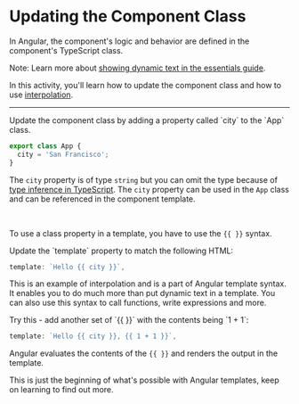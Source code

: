 # Updating the Component Class

In Angular, the component's logic and behavior are defined in the component's TypeScript class.

Note: Learn more about [showing dynamic text in the essentials guide](/essentials/templates#showing-dynamic-text).

In this activity, you'll learn how to update the component class and how to use [interpolation](/guide/templates/binding#render-dynamic-text-with-text-interpolation).

<hr />

<docs-workflow>

<docs-step title="Add a property called `city`">
Update the component class by adding a property called `city` to the `App` class.

```ts
export class App {
  city = 'San Francisco';
}
```

The `city` property is of type `string` but you can omit the type because of [type inference in TypeScript](https://www.typescriptlang.org/docs/handbook/type-inference.html). The `city` property can be used in the `App` class and can be referenced in the component template.

<br>

To use a class property in a template, you have to use the `{{ }}` syntax.
</docs-step>

<docs-step title="Update the component template">
Update the `template` property to match the following HTML:

```ts
template: `Hello {{ city }}`,
```

This is an example of interpolation and is a part of Angular template syntax. It enables you to do much more than put dynamic text in a template. You can also use this syntax to call functions, write expressions and more.
</docs-step>

<docs-step title="More practice with interpolation">
Try this - add another set of `{{ }}` with the contents being `1 + 1`:

```ts
template: `Hello {{ city }}, {{ 1 + 1 }}`,
```

Angular evaluates the contents of the `{{ }}` and renders the output in the template.
</docs-step>

</docs-workflow>

This is just the beginning of what's possible with Angular templates, keep on learning to find out more.
